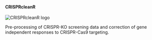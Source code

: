 #### CRISPRcleanR

<img class="card-app__logo" src="/assets/images/iorio/crisprcleanr.svg" alt="CRISPRcleanR logo">

Pre-processing of CRISPR-KO screening data and correction of gene independent responses to CRISPR-Cas9 targeting.
